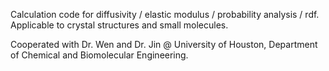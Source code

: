 Calculation code for diffusivity / elastic modulus / probability analysis / rdf. Applicable to crystal structures and small molecules.

Cooperated with Dr. Wen and Dr. Jin @ University of Houston, Department of Chemical and Biomolecular Engineering.
